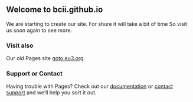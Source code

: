 ## Welcome to bcii.github.io
We are starting to create our site.
For shure it will take a bit of time
So visit us soon again to see more.
### Visit also
Our old Pages site [goto.eu3.org](http://goto.eu3.org).

### Support or Contact

Having trouble with Pages? Check out our [documentation](https://help.github.com/categories/github-pages-basics/) or [contact support](https://github.com/contact) and we’ll help you sort it out.
